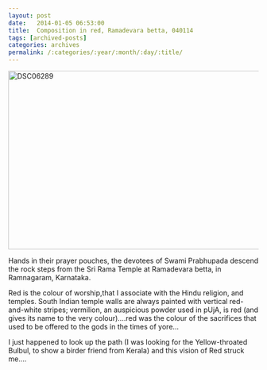 ```yaml
---
layout: post
date:	2014-01-05 06:53:00
title:  Composition in red, Ramadevara betta, 040114
tags: [archived-posts]
categories: archives
permalink: /:categories/:year/:month/:day/:title/
---
```

<a href="http://www.flickr.com/photos/86494503@N00/11764072273/" title="DSC06289 by mohandep, on Flickr"><img src="http://farm3.staticflickr.com/2812/11764072273_970d01438b_z.jpg" width="640" height="360" alt="DSC06289"></a>

Hands in their prayer pouches, the devotees of Swami Prabhupada descend the rock steps from the Sri Rama Temple at Ramadevara betta, in Ramnagaram, Karnataka.

Red is the colour of worship,that I associate with the Hindu religion, and temples. South Indian temple walls are always painted with vertical red-and-white stripes; vermilion, an auspicious powder used in pUjA, is red (and gives its name to the very colour)....red was the colour of the sacrifices that used to be offered to the gods in the times of yore...

I just happened to look up the path (I was looking for the Yellow-throated Bulbul, to show a birder friend from Kerala) and this vision of Red struck me....
